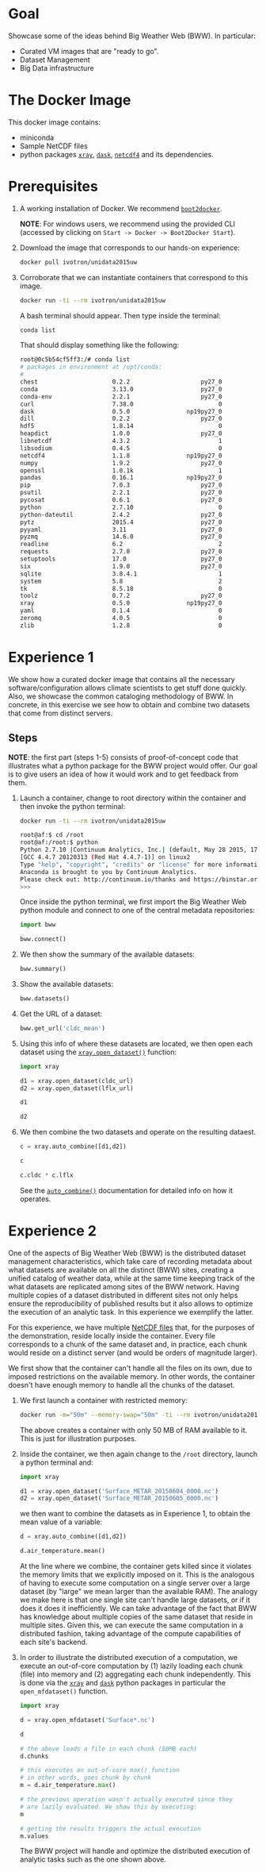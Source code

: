# Goal

Showcase some of the ideas behind Big Weather Web (BWW). In particular:

  * Curated VM images that are "ready to go".
  * Dataset Management
  * Big Data infrastructure

# The Docker Image

This docker image contains:

  * miniconda
  * Sample NetCDF files
  * python packages [`xray`], [`dask`], [`netcdf4`] and its 
    dependencies.

# Prerequisites

 1. A working installation of Docker. We recommend 
    [`boot2docker`](http://boot2docker.io).

    **NOTE**: For windows users, we recommend using the provided CLI 
    (accessed by clicking on `Start -> Docker -> Boot2Docker Start`).

 2. Download the image that corresponds to our hands-on experience:

    ```bash
    docker pull ivotron/unidata2015uw
    ```

 3. Corroborate that we can instantiate containers that correspond to 
    this image.

    ```bash
    docker run -ti --rm ivotron/unidata2015uw
    ```

    A bash terminal should appear. Then type inside the terminal:

    ```bash
    conda list
    ```

    That should display something like the following:

    ```bash
    root@0c5b54cf5ff3:/# conda list
    # packages in environment at /opt/conda:
    #
    chest                     0.2.2                    py27_0
    conda                     3.13.0                   py27_0
    conda-env                 2.2.1                    py27_0
    curl                      7.38.0                        0
    dask                      0.5.0                np19py27_0
    dill                      0.2.2                    py27_0
    hdf5                      1.8.14                        0
    heapdict                  1.0.0                    py27_0
    libnetcdf                 4.3.2                         1
    libsodium                 0.4.5                         0
    netcdf4                   1.1.8                np19py27_0
    numpy                     1.9.2                    py27_0
    openssl                   1.0.1k                        1
    pandas                    0.16.1               np19py27_0
    pip                       7.0.3                    py27_0
    psutil                    2.2.1                    py27_0
    pycosat                   0.6.1                    py27_0
    python                    2.7.10                        0
    python-dateutil           2.4.2                    py27_0
    pytz                      2015.4                   py27_0
    pyyaml                    3.11                     py27_0
    pyzmq                     14.6.0                   py27_0
    readline                  6.2                           2
    requests                  2.7.0                    py27_0
    setuptools                17.0                     py27_0
    six                       1.9.0                    py27_0
    sqlite                    3.8.4.1                       1
    system                    5.8                           2
    tk                        8.5.18                        0
    toolz                     0.7.2                    py27_0
    xray                      0.5.0                np19py27_0
    yaml                      0.1.4                         0
    zeromq                    4.0.5                         0
    zlib                      1.2.8                         0
    ```

# Experience 1

We show how a curated docker image that contains all the necessary 
software/configuration allows climate scientists to get stuff done 
quickly. Also, we showcase the common cataloging methodology of BWW. 
In concrete, in this exercise we see how to obtain and combine two 
datasets that come from distinct servers.

## Steps

**NOTE**: the first part (steps 1-5) consists of proof-of-concept code 
that illustrates what a python package for the BWW project would 
offer. Our goal is to give users an idea of how it would work and to 
get feedback from them.

 1. Launch a container, change to root directory within the container 
    and then invoke the python terminal:

    ```bash
    docker run -ti --rm ivotron/unidata2015uw

    root@af:$ cd /root
    root@af:/root:$ python
    Python 2.7.10 |Continuum Analytics, Inc.| (default, May 28 2015, 17:02:03)
    [GCC 4.4.7 20120313 (Red Hat 4.4.7-1)] on linux2
    Type "help", "copyright", "credits" or "license" for more information.
    Anaconda is brought to you by Continuum Analytics.
    Please check out: http://continuum.io/thanks and https://binstar.org
    >>>
    ```

    Once inside the python terminal, we first import the Big Weather 
    Web python module and connect to one of the central metadata 
    repositories:

    ```python
    import bww

    bww.connect()
    ```

 2. We then show the summary of the available datasets:

    ```python
    bww.summary()
    ```

 3. Show the available datasets:

    ```python
    bww.datasets()
    ```

 4. Get the URL of a dataset:

    ```python
    bww.get_url('cldc_mean')
    ```

 5. Using this info of where these datasets are located, we then open 
    each dataset using the 
    [`xray.open_dataset()`](xray.readthedocs.org/en/latest/generated/xray.open_dataset.html) 
    function:

    ```python
    import xray

    d1 = xray.open_dataset(cldc_url)
    d2 = xray.open_dataset(lflx_url)

    d1

    d2
    ```

 6. We then combine the two datasets and operate on the resulting 
    dataest.

    ```python
    c = xray.auto_combine([d1,d2])

    c

    c.cldc * c.lflx
    ```

    See the 
    [`auto_combine()`](xray.readthedocs.org/en/latest/generated/xray.auto_combine.html) 
    documentation for detailed info on how it operates.

<!--
    ```python
    # cldc_url = 'http://noaa_server/dap/data/nc/cldcdmean.nc?geogrid(cldc,62,206,56,210,"19722<time<19755")'
    # lflx_url = 'http://nasa_server/dap/data/nc/lflxmean.nc?geogrid(lflx,62,206,56,210,"19722<time<19755")'
    cldc_url = 'cldc.mean.nc'
    lflx_url = 'lflx.mean.nc'
    ```
-->

# Experience 2

One of the aspects of Big Weather Web (BWW) is the distributed dataset 
management characteristics, which take care of recording metadata 
about what datasets are available on all the distinct (BWW) sites, 
creating a unified catalog of weather data, while at the same time 
keeping track of the what datasets are replicated among sites of the 
BWW network. Having multiple copies of a dataset distributed in 
different sites not only helps ensure the reproducibility of published 
results but it also allows to optimize the execution of an analytic 
task. In this experience we exemplify the latter.

For this experience, we have multiple [NetCDF 
files](http://motherlode.ucar.edu/thredds/catalog/station/metar/catalog.html) 
that, for the purposes of the demonstration, reside locally inside the 
container. Every file corresponds to a chunk of the same dataset and, 
in practice, each chunk would reside on a distinct server (and would 
be orders of magnitude larger).

We first show that the container can't handle all the files on its 
own, due to imposed restrictions on the available memory. In other 
words, the container doesn't have enough memory to handle all the 
chunks of the dataset.

 1. We first launch a container with restricted memory:

    ```bash
    docker run -m="50m" --memory-swap="50m" -ti --rm ivotron/unidata2015uw
    ```

    The above creates a container with only 50 MB of RAM available to 
    it. This is just for illustration purposes.

 2. Inside the container, we then again change to the `/root` 
    directory, launch a python terminal and:

    ```python
    import xray

    d1 = xray.open_dataset('Surface_METAR_20150604_0000.nc')
    d2 = xray.open_dataset('Surface_METAR_20150605_0000.nc')
    ```

    we then want to combine the datasets as in Experience 1, to obtain 
    the mean value of a variable:

    ```python
    d = xray.auto_combine([d1,d2])

    d.air_temperature.mean()
    ```

    At the line where we combine, the container gets killed since it 
    violates the memory limits that we explicitly imposed on it. This 
    is the analogous of having to execute some computation on a single 
    server over a large dataset (by "large" we mean larger than the 
    available RAM). The analogy we make here is that one single site 
    can't handle large datasets, or if it does it does it 
    inefficiently. We can take advantage of the fact that BWW has 
    knowledge about multiple copies of the same dataset that reside in 
    multiple sites. Given this, we can execute the same computation in 
    a distributed fashion, taking advantage of the compute 
    capabilities of each site's backend.

 3. In order to illustrate the distributed execution of a computation, 
    we execute an out-of-core computation by (1) lazily loading each 
    chunk (file) into memory and (2) aggregating each chunk 
    independently. This is done via the [`xray`] and [`dask`] python 
    packages in particular the `open_mfdataset()` function.

    ```python
    import xray

    d = xray.open_mfdataset('Surface*.nc')

    d

    # the above loads a file in each chunk (50MB each)
    d.chunks

    # this executes an out-of-core max() function
    # in other words, goes chunk by chunk
    m = d.air_temperature.max()

    # the previous operation wasn't actually executed since they
    # are lazily evaluated. We show this by executing:
    m

    # getting the results triggers the actual execution
    m.values
    ```

    The BWW project will handle and optimize the distributed execution 
    of analytic tasks such as the one shown above.

[`xray`]: http://xray.readthedocs.org/en/latest/generated/xray.open_dataset.html
[`dask`]: https://github.com/ContinuumIO/dask
[`netcdf4`]: https://github.com/Unidata/netcdf4-python
